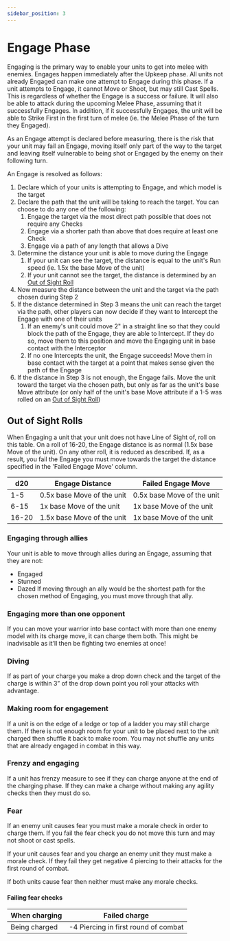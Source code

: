```yaml
---
sidebar_position: 3
---
```

# Engage Phase

Engaging is the primary way to enable your units to get into melee with enemies. Engages happen immediately after the Upkeep phase. All units not already Engaged can make one attempt to Engage during this phase.  If a unit attempts to Engage, it cannot Move or Shoot, but may still Cast Spells. This is regardless of whether the Engage is a success or failure. It will also be able to attack during the upcoming Melee Phase, assuming that it successfully Engages. In addition, if it successfully Engages, the unit will be able to Strike First in the first turn of melee (ie. the Melee Phase of the turn they Engaged).

As an Engage attempt is declared before measuring, there is the risk that your unit may fail an Engage, moving itself only part of the way to the target and leaving itself vulnerable to being shot or Engaged by the enemy on their following turn.

An Engage is resolved as follows:
1. Declare which of your units is attempting to Engage, and which model is the target
2.  Declare the path that the unit will be taking to reach the target. You can choose to do any one of the following:
	1. Engage the target via the most direct path possible that does not require any Checks
	2. Engage via a shorter path than above that does require at least one Check
	3. Engage via a path of any length that allows a Dive
3.  Determine the distance your unit is able to move during the Engage
	1. If your unit can see the target, the distance is equal to the unit's Run speed (ie. 1.5x the base Move of the unit)
	2. If your unit cannot see the target, the distance is determined by an [Out of Sight Roll](#out-of-sight-rolls)
4. Now measure the distance between the unit and the target via the path chosen during Step 2
5. If the distance determined in Step 3 means the unit can reach the target via the path, other players can now decide if they want to Intercept the Engage with one of their units
	1. If an enemy's unit could move 2" in a straight line so that they could block the path of the Engage, they are able to Intercept. If they do so, move them to this position and move the Engaging unit in base contact with the Interceptor
	2. If no one Intercepts the unit, the Engage succeeds! Move them in base contact with the target at a point that makes sense given the path of the Engage
6. If the distance in Step 3 is not enough, the Engage fails. Move the unit toward the target via the chosen path, but only as far as the unit's base Move attribute (or only half of the unit's base Move attribute if a 1-5 was rolled on an [Out of Sight Roll](#out-of-sight-rolls))

<!--
JP 14-03-25: I wish Step 5.1 was a little cleaner. There's that whole 'perpendicular to the charge' rule in Mordheim, so that you don't have the situation where two units are standing next to each other and one walks in front to protect the other. Would it break things if this was allowed? I've reworded the rule to be '2" in a straight line' only.

Also, is it possible to have the sub-steps be letters instead? It would help with clarity on which step is getting referred to.

Also, general thoughts on the structure above? This is the way I prefer to have rules described (in an ordered set of steps) as it makes it very easy to reference, but I realise that may not be the case for others. I'm trying to also be very precise with language so that there's no ambiguity, but that sacrifices readability a bit.
-->
## Out of Sight Rolls

When Engaging a unit that your unit does not have Line of Sight of, roll on this table. On a roll of 16-20, the Engage distance is as normal (1.5x base Move of the unit). On any other roll, it is reduced as described.
If, as a result, you fail the Engage you must move towards the target the distance specified in the 'Failed Engage Move' column.

| d20   | Engage Distance            | Failed Engage Move         |
| ----- | -------------------------- | -------------------------- |
| 1-5   | 0.5x base Move of the unit | 0.5x base Move of the unit |
| 6-15  | 1x base Move of the unit   | 1x base Move of the unit   |
| 16-20 | 1.5x base Move of the unit | 1x base Move of the unit   |

### Engaging through allies

Your unit is able to move through allies during an Engage, assuming that they are not:
* Engaged
* Stunned
* Dazed
If moving through an ally would be the shortest path for the chosen method of Engaging, you must move through that ally.



### Engaging more than one opponent
If you can move your warrior into base contact with more than one enemy model with its charge move, it can charge them both. This might be inadvisable as it’ll then be fighting two enemies at once!

### Diving
If as part of your charge you make a drop down check and the target of the charge is within 3” of the drop down point you roll your attacks with advantage.

### Making room for engagement
If a unit is on the edge of a ledge or top of a ladder you may still charge them. If there is not enough room for your unit to be placed next to the unit charged then shuffle it back to make room. You may not shuffle any units that are already engaged in combat in this way.

### Frenzy and engaging
If a unit has frenzy measure to see if they can charge anyone at the end of the charging phase. If they can make a charge without making any agility checks then they must do so.

### Fear
If an enemy unit causes fear you must make a morale check in order to charge them. If you fail the fear check you do not move this turn and may not shoot or cast spells.

If your unit causes fear and you charge an enemy unit they must make a morale check. If they fail they get negative 4 piercing to their attacks for the first round of combat.

If both units cause fear then neither must make any morale checks.

#### Failing fear checks
| When charging | Failed charge                        |
| ------------- | ------------------------------------ |
| Being charged | -4 Piercing in first round of combat |

